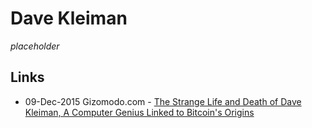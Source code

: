 
# Dave Kleiman

_placeholder_

## Links

* 09-Dec-2015 Gizomodo.com - [The Strange Life and Death of Dave Kleiman, A Computer Genius Linked to Bitcoin's Origins](http://gizmodo.com/the-strange-life-and-death-of-dave-kleiman-a-computer-1747092460)
